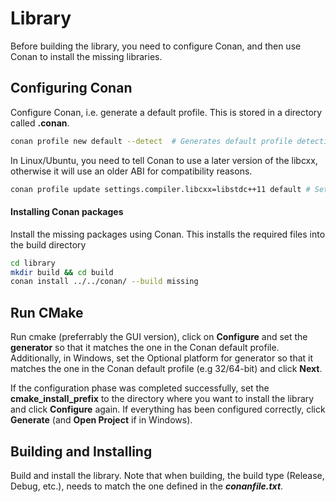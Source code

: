 # Library
Before building the library, you need to configure Conan, and then use Conan
to install the missing libraries.


## Configuring Conan
Configure Conan, i.e. generate a default profile. This is stored in a directory called **.conan**.

```bash
conan profile new default --detect  # Generates default profile detecting the system compiler
```

In Linux/Ubuntu, you need to tell Conan to use a later version of the libcxx, otherwise it will use an older ABI for compatibility reasons.

```bash
conan profile update settings.compiler.libcxx=libstdc++11 default # Sets libcxx to C++11 ABI
```

#### Installing Conan packages
Install the missing packages using Conan. This installs the required files into the build directory

```bash
cd library
mkdir build && cd build
conan install ../../conan/ --build missing
```

## Run CMake

Run cmake (preferrably the GUI version), click on **Configure** and set the **generator** so that it matches the one in the Conan default profile.
Additionally, in Windows, set the Optional platform for generator so that it matches the one in the Conan default profile (e.g 32/64-bit) and click **Next**.

If the configuration phase was completed successfully, set the **cmake_install_prefix** to the directory where you want to install the library and click **Configure** again. 
If everything has been configured correctly, click **Generate** (and **Open Project** if in Windows).

## Building and Installing

Build and install the library. Note that when building, the build type (Release, Debug, etc.), needs to match the one defined in the ***conanfile.txt***.